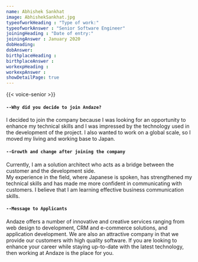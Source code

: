 ```yaml
---
name: Abhishek Sankhat
image: AbhishekSankhat.jpg
typeofworkHeading : "Type of work:"
typeofworkAnswer : "Senior Software Engineer"
joiningHeading : "Date of entry:"
joiningAnswer : January 2020
dobHeading:
dobAnswer:
birthplaceHeading :
birthplaceAnswer :
workexpHeading :
workexpAnswer :
showDetailPage: true
---
```

{{< voice-senior >}}

<div class="col-12 col-sm-12 col-md-8 col-lg-8" >

#### `--Why did you decide to join Andaze?`

I decided to join the company because I was looking for an opportunity to enhance my technical skills and I was impressed by the technology used in the development of the project. I also wanted to work on a global scale, so I moved my living and working base to Japan.

#### `--Growth and change after joining the company`

Currently, I am a solution architect who acts as a bridge between the customer and the development side.  
My experience in the field, where Japanese is spoken, has strengthened my technical skills and has made me more confident in communicating with customers. I believe that I am learning effective business communication skills.

#### `--Message to Applicants`

Andaze offers a number of innovative and creative services ranging from web design to development, CRM and e-commerce solutions, and application development. We are also an attractive company in that we provide our customers with high quality software. If you are looking to enhance your career while staying up-to-date with the latest technology, then working at Andaze is the place for you.

</div>
